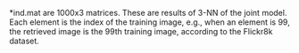 *ind.mat are 1000x3 matrices. These are results of 3-NN of the joint model. Each element is the index of the training image, e.g., when an element is 99, the retrieved image is the 99th training image, according to the Flickr8k dataset.
